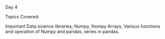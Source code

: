 Day 4

Topics Covered:

Important Data science libraries; Numpy, Numpy Arrays, Various functions and operation of Numpy and pandas, series in pandas.
